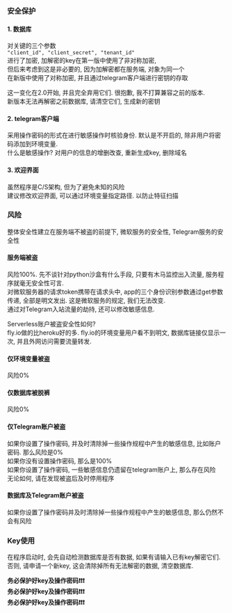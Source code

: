 ### 安全保护

#### 1. 数据库

对关键的三个参数  
`"client_id", "client_secret", "tenant_id"`  
进行了加密, 加解密的key在第一版中使用了非对称加密,  
但后来考虑到这是非必要的, 因为加解密都在服务端, 对象为同一个  
在新版中使用了对称加密, 并且通过telegram客户端进行密钥的存取

这一变化在2.0开始, 并且完全弃用它们. 很抱歉, 我不打算兼容之前的版本.   
新版本无法再解密之前数据库, 请清空它们, 生成新的密钥

#### 2. telegram客户端

采用操作密码的形式在进行敏感操作时核验身份.
默认是不开启的, 除非用户将密码添加到环境变量.  
什么是敏感操作? 对用户的信息的增删改查, 重新生成key, 删除域名

#### 3. 欢迎界面

虽然程序是C/S架构, 但为了避免未知的风险  
建议修改欢迎界面, 可以通过环境变量指定路径. 以防止特征扫描

### 风险

整体安全性建立在服务端不被盗的前提下, 微软服务的安全性, Telegram服务的安全性

#### 服务端被盗

风险100%. 先不谈针对python沙盒有什么手段, 只要有木马监控出入流量, 服务程序就毫无安全性可言.  
对微软服务器的请求token携带在请求头中, app的三个身份识别参数通过get参数传递, 全部是明文发出.
这是微软服务的规定, 我们无法改变.  
通过对Telegram入站流量的劫持, 还可以修改敏感信息. 

Serverless账户被盗安全性如何?  
fly.io做的比heroku好的多. fly.io的环境变量用户看不到明文, 
数据库链接仅显示一次, 并且外网访问需要流量转发. 

#### 仅环境变量被盗
风险0%

#### 仅数据库被脱裤
风险0%

#### 仅Telegram账户被盗
如果你设置了操作密码, 并及时清除掉一些操作规程中产生的敏感信息, 比如账户密码.
那么风险是0%  
如果你没有设置操作密码, 那么是100%  
如果你设置了操作密码, 一些敏感信息仍遗留在telegram账户上, 那么存在风险  
无论如何, 请在发现被盗后及时停用程序

#### 数据库及Telegram账户被盗
如果你设置了操作密码并及时清除掉一些操作规程中产生的敏感信息, 那么仍然不会有风险

### Key使用
在程序启动时, 会先自动检测数据库是否有数据, 如果有请输入已有key解密它们.  
否则, 请申请一个新key, 这会清除掉所有无法解密的数据, 清空数据库.  

**务必保护好key及操作密码❗❗❗**  
**务必保护好key及操作密码❗❗❗**  
**务必保护好key及操作密码❗❗❗**  
